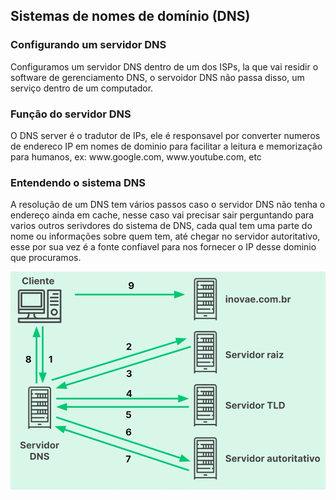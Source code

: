 
<h2>Sistemas de nomes de domínio (DNS)</h2> 


<h3>Configurando um servidor DNS</h3>
<p>Configuramos um servidor DNS dentro de um dos ISPs, la que vai residir o software de gerenciamento DNS, o servoidor DNS não passa disso, um serviço dentro de um computador.

<h3>Função do servidor DNS</h3>
<p>O DNS server é o tradutor de IPs, ele é responsavel por converter numeros de endereco IP em nomes de dominio para facilitar a leitura e memorização para humanos, ex: www.google.com, www.youtube.com, etc

<h3>Entendendo o sistema DNS</h3>
<p>A resolução de um DNS tem vários passos caso o servidor DNS não tenha o endereço ainda em cache, nesse caso vai precisar sair perguntando para varios outros serivdores do sistema de DNS, cada qual tem uma parte do nome ou informações sobre quem tem, até chegar no servidor autoritativo, esse por sua vez é a fonte confiavel para nos fornecer o IP desse dominio que procuramos.

![alt text](image-5.png)

<!--
Acessando servidores web
Configurando uma rota padrão
Faça como eu fiz: configurando uma rota padrão na rede do Instituto Inovae
Resolução de nomes de domínio
Para saber mais: DNS - O que é, como funciona e qual escolher?
Faça como eu fiz: implementando servidores DNS
Hora da prática
O que aprendemos?
-->